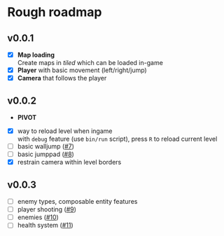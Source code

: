 # Rough roadmap
## v0.0.1
- [x] __Map loading__  
  Create maps in _tiled_ which can be loaded in-game  
- [x] __Player__ with basic movement (left/right/jump)
- [x] __Camera__ that follows the player

## v0.0.2
- __PIVOT__
- [x] way to reload level when ingame  
  with `debug` feature (use `bin/run` script), press `R` to reload current level
- [ ] basic walljump ([#7])
- [ ] basic jumppad ([#8])
- [x] restrain camera within level borders

## v0.0.3
- [ ] enemy types, composable entity features
- [ ] player shooting ([#9])
- [ ] enemies ([#10])
- [ ] health system ([#11])

[#7]: https://github.com/Noah2610/deathfloor/issues/7
[#8]: https://github.com/Noah2610/deathfloor/issues/8
[#9]: https://github.com/Noah2610/deathfloor/issues/9
[#10]: https://github.com/Noah2610/deathfloor/issues/10
[#11]: https://github.com/Noah2610/deathfloor/issues/11
